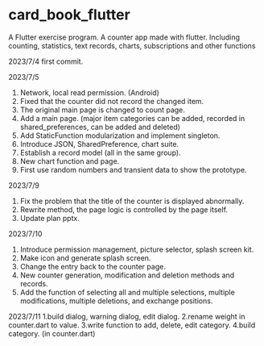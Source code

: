 # card_book_flutter
 A Flutter exercise program. A counter app made with flutter. Including counting, statistics, text records, charts, subscriptions and other functions


2023/7/4 
first commit.

2023/7/5
1. Network, local read permission. (Android)
2. Fixed that the counter did not record the changed item.
3. The original main page is changed to count page.
4. Add a main page. (major item categories can be added, recorded in shared_preferences, can be added and deleted)
5. Add StaticFunction modularization and implement singleton.
6. Introduce JSON, SharedPreference, chart suite.
7. Establish a record model (all in the same group).
8. New chart function and page.
9. First use random numbers and transient data to show the prototype.

2023/7/9
1. Fix the problem that the title of the counter is displayed abnormally.
2. Rewrite method, the page logic is controlled by the page itself.
3. Update plan pptx.

2023/7/10
1. Introduce permission management, picture selector, splash screen kit.
2. Make icon and generate splash screen.
3. Change the entry back to the counter page.
4. New counter generation, modification and deletion methods and records.
5. Add the function of selecting all and multiple selections, multiple modifications, multiple deletions, and exchange positions.

2023/7/11
1.build dialog, warning dialog, edit dialog.
2.rename weight in counter.dart to value.
3.write function to add, delete, edit category.
4.build category. (in counter.dart)
